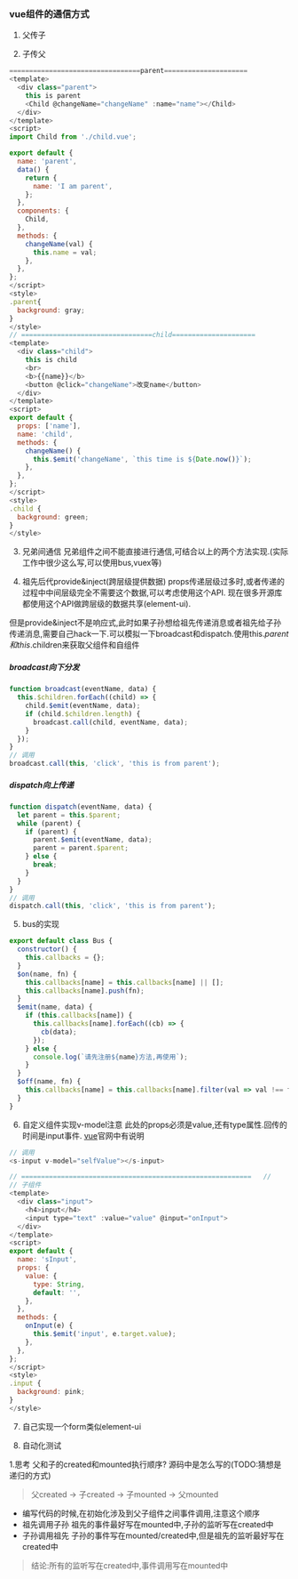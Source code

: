 
### vue组件的通信方式
1. 父传子

2. 子传父

```javascript
=================================parent=====================
<template>
  <div class="parent">
    this is parent
    <Child @changeName="changeName" :name="name"></Child>
  </div>
</template>
<script>
import Child from './child.vue';

export default {
  name: 'parent',
  data() {
    return {
      name: 'I am parent',
    };
  },
  components: {
    Child,
  },
  methods: {
    changeName(val) {
      this.name = val;
    },
  },
};
</script>
<style>
.parent{
  background: gray;
}
</style>
// =================================child=====================
<template>
  <div class="child">
    this is child
    <br>
    <b>{{name}}</b>
    <button @click="changeName">改变name</button>
  </div>
</template>
<script>
export default {
  props: ['name'],
  name: 'child',
  methods: {
    changeName() {
      this.$emit('changeName', `this time is ${Date.now()}`);
    },
  },
};
</script>
<style>
.child {
  background: green;
}
</style>
```

3. 兄弟间通信
兄弟组件之间不能直接进行通信,可结合以上的两个方法实现.(实际工作中很少这么写,可以使用bus,vuex等)

4. 祖先后代provide&inject(跨层级提供数据)
props传递层级过多时,或者传递的过程中中间层级完全不需要这个数据,可以考虑使用这个API.
现在很多开源库都使用这个API做跨层级的数据共享(element-ui).

但是provide&inject不是响应式,此时如果子孙想给祖先传递消息或者祖先给子孙传递消息,需要自己hack一下.可以模拟一下broadcast和dispatch.使用this.$parent和this.$children来获取父组件和自组件

##### broadcast向下分发
```javascript
function broadcast(eventName, data) {
  this.$children.forEach((child) => {
    child.$emit(eventName, data);
    if (child.$children.length) {
      broadcast.call(child, eventName, data);
    }
  });
}
// 调用
broadcast.call(this, 'click', 'this is from parent');
```
##### dispatch向上传递
```javascript
function dispatch(eventName, data) {
  let parent = this.$parent;
  while (parent) {
    if (parent) {
      parent.$emit(eventName, data);
      parent = parent.$parent;
    } else {
      break;
    }
  }
}
// 调用
dispatch.call(this, 'click', 'this is from parent');
```

5. bus的实现
```javascript
export default class Bus {
  constructor() {
    this.callbacks = {};
  }
  $on(name, fn) {
    this.callbacks[name] = this.callbacks[name] || [];
    this.callbacks[name].push(fn);
  }
  $emit(name, data) {
    if (this.callbacks[name]) {
      this.callbacks[name].forEach((cb) => {
        cb(data);
      });
    } else {
      console.log(`请先注册${name}方法,再使用`);
    }
  }
  $off(name, fn) {
    this.callbacks[name] = this.callbacks[name].filter(val => val !== fn);
  }
}
```
6. 自定义组件实现v-model注意
此处的props必须是value,还有type属性.回传的时间是input事件. [vue](https://cn.vuejs.org/v2/guide/forms.html)官网中有说明
```javascript
// 调用
<s-input v-model="selfValue"></s-input>

// ==========================================================   //
// 子组件
<template>
  <div class="input">
    <h4>input</h4>
    <input type="text" :value="value" @input="onInput">
  </div>
</template>
<script>
export default {
  name: 'sInput',
  props: {
    value: {
      type: String,
      default: '',
    },
  },
  methods: {
    onInput(e) {
      this.$emit('input', e.target.value);
    },
  },
};
</script>
<style>
.input {
  background: pink;
}
</style>


```

7. 自己实现一个form类似element-ui

8. 自动化测试






1.思考
父和子的created和mounted执行顺序?
源码中是怎么写的(TODO:猜想是递归的方式)
> 父created -> 子created -> 子mounted -> 父mounted
- 编写代码的时候,在初始化涉及到父子组件之间事件调用,注意这个顺序
- 祖先调用子孙 祖先的事件最好写在mounted中,子孙的监听写在created中
- 子孙调用祖先 子孙的事件写在mounted/created中,但是祖先的监听最好写在created中
> 结论:所有的监听写在created中,事件调用写在mounted中